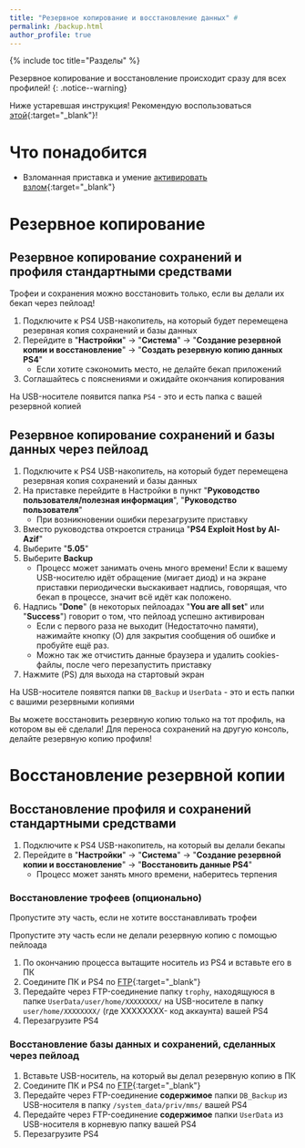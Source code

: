 ```yaml
---
title: "Резервное копирование и восстановление данных" #
permalink: /backup.html
author_profile: true
---
```


{% include toc title="Разделы" %}

Резервное копирование и восстановление происходит сразу для всех профилей! 
{: .notice--warning}

Ниже устаревшая инструкция! Рекомендую воспользоваться [этой](http://4pda.ru/forum/index.php?showtopic=885825&st=8500#entry82492173){:target="_blank"}!

# Что понадобится 

* Взломанная приставка и умение [активировать взлом](start-hen){:target="_blank"}

# Резервное копирование

## Резервное копирование сохранений и профиля стандартными средствами 

Трофеи и сохранения можно восстановить только, если вы делали их бекап через пейлоад!

1. Подключите к PS4 USB-накопитель, на который будет перемещена резервная копия сохранений и базы данных
1. Перейдите в "**Настройки**" -> "**Система**" -> "**Создание резервной копии и восстановление**" -> "**Создать резервную копию данных PS4**"
	* Если хотите сэкономить место, не делайте бекап приложений 
1. Соглашайтесь с пояснениями и ожидайте окончания копирования 

На USB-носителе появится папка `PS4` - это и есть папка с вашей резервной копией

## Резервное копирование сохранений и базы данных через пейлоад

1. Подключите к PS4 USB-накопитель, на который будет перемещена резервная копия сохранений и базы данных
1. На приставке перейдите в Настройки в пункт "**Руководство пользователя/полезная информация**", "**Руководство пользователя**"
	+ При возникновении ошибки перезагрузите приставку
1. Вместо руководства откроется страница "**PS4 Exploit Host by Al-Azif**" 
1. Выберите "**5.05**"
1. Выберите **Backup**
	* Процесс может занимать очень много времени! Если к вашему USB-носителю идёт обращение (мигает диод) и на экране приставки  периодически выскакивает надпись, говорящая, что бекап в процессе, значит всё идёт как положено. 
1. Надпись "**Done**" (в некоторых пейлоадах "**You are all set**" или "**Success**") говорит о том, что пейлоад успешно активирован
	* Если с первого раза не выходит (Недостаточно памяти), нажимайте кнопку (O) для закрытия сообщения об ошибке и пробуйте ещё раз. 
	* Можно так же отчистить данные браузера и удалить cookies-файлы, после чего перезапустить приставку
1. Нажмите (PS) для выхода на стартовый экран

На USB-носителе появятся папки `DB_Backup` и `UserData` - это и есть папки с вашими резервными копиями

Вы можете восстановить резервную копию только на тот профиль, на котором вы её сделали! Для переноса сохранений на другую консоль, делайте резервную копию профиля!

# Восстановление резервной копии

## Восстановление профиля и сохранений стандартными средствами 

1. Подключите к PS4 USB-накопитель, на который вы делали бекапы
1. Перейдите в "**Настройки**" -> "**Система**" -> "**Создание резервной копии и восстановление**" -> "**Восстановить данные PS4**"
	* Процесс может занять много времени, наберитесь терпения 

### Восстановление трофеев (опционально)

Пропустите эту часть, если не хотите восстанавливать трофеи

Пропустите эту часть если не делали резервную копию с помощью пейлоада
	
1. По окончанию процесса вытащите носитель из PS4 и вставьте его в ПК
1. Соедините ПК и PS4 по [FTP](ftp){:target="_blank"}
1. Передайте через FTP-соединение папку `trophy`, находящуюся в папке `UserData/user/home/XXXXXXXX/` на USB-носителе в папку `user/home/XXXXXXXX/` (где XXXXXXXX- код аккаунта) вашей PS4 
1. Перезагрузите PS4 

### Восстановление базы данных и сохранений, сделанных через пейлоад 

1. Вставьте USB-носитель, на который вы делал резервную копию в ПК 
1. Соедините ПК и PS4 по [FTP](ftp){:target="_blank"}
1. Передайте через FTP-соединение **содержимое** папки `DB_Backup` из USB-носителя в папку `/system_data/priv/mms/` вашей PS4 
1. Передайте через FTP-соединение **содержимое** папки `UserData` из USB-носителя в корневую папку вашей PS4 
1. Перезагрузите PS4 